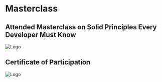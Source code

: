 # Masterclass
## Attended Masterclass on Solid Principles Every Developer Must Know
![Logo](https://github.com/yashraj9011/AIDS-Semester-7/blob/master/Masterclass%20on%20SOLID%20Principles%20Every%20Developer%20Must%20%20Know%20by%20Scaler/Scaler.jpg)

## Certificate of Participation

![Logo](https://github.com/yashraj9011/AIDS-Semester-7/blob/master/Masterclass%20on%20SOLID%20Principles%20Every%20Developer%20Must%20%20Know%20by%20Scaler/certificate%20by%20scaler.jpg)
